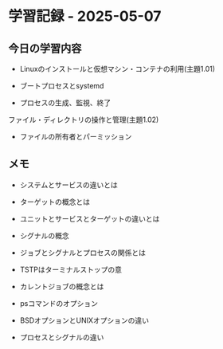 # 学習記録 - 2025-05-07

## 今日の学習内容
- Linuxのインストールと仮想マシン・コンテナの利用(主題1.01)

- ブートプロセスとsystemd
- プロセスの生成、監視、終了

ファイル・ディレクトリの操作と管理(主題1.02)
- ファイルの所有者とパーミッション

## メモ
- システムとサービスの違いとは
- ターゲットの概念とは
- ユニットとサービスとターゲットの違いとは
- シグナルの概念
- ジョブとシグナルとプロセスの関係とは

- TSTPはターミナルストップの意
- カレントジョブの概念とは
- psコマンドのオプション
- BSDオプションとUNIXオプションの違い
- プロセスとシグナルの違い
